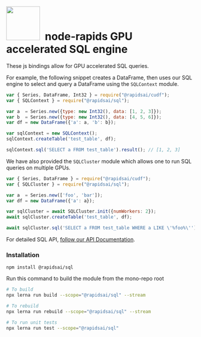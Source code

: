 # <div align="left"><img src="https://rapids.ai/assets/images/rapids_logo.png" width="90px"/>&nbsp; node-rapids GPU accelerated SQL engine

These js bindings allow for GPU accelerated SQL queries.

For example, the following snippet creates a DataFrame, then uses our SQL engine to select and query a DataFrame using the `SQLContext` module.

```javascript
var { Series, DataFrame, Int32 } = require("@rapidsai/cudf");
var { SQLContext } = require("@rapidsai/sql");

var a  = Series.new({type: new Int32(), data: [1, 2, 3]});
var b  = Series.new({type: new Int32(), data: [4, 5, 6]});
var df = new DataFrame({'a': a, 'b': b});

var sqlContext = new SQLContext();
sqlContext.createTable('test_table', df);

sqlContext.sql('SELECT a FROM test_table').result(); // [1, 2, 3]
```

We have also provided the `SQLCluster` module which allows one to run SQL queries on multiple GPUs.

```javascript
var { Series, DataFrame } = require("@rapidsai/cudf");
var { SQLCluster } = require("@rapidsai/sql");

var a  = Series.new(['foo', 'bar']);
var df = new DataFrame({'a': a});

var sqlCluster = await SQLCluster.init({numWorkers: 2});
await sqlCluster.createTable('test_table', df);

await sqlCluster.sql('SELECT a FROM test_table WHERE a LIKE \'%foo%\'');  // ['foo']
```

For detailed SQL API, [follow our API Documentation](https://rapidsai.github.io/node/modules/sql_src.html).

### Installation

`npm install @rapidsai/sql`

Run this command to build the module from the mono-repo root

```bash
# To build
npx lerna run build --scope="@rapidsai/sql" --stream

# To rebuild
npx lerna run rebuild --scope="@rapidsai/sql" --stream

# To run unit tests
npx lerna run test --scope="@rapidsai/sql"
```
